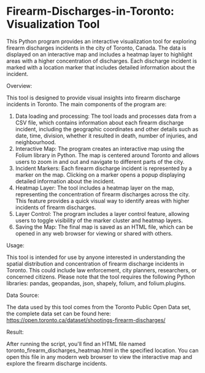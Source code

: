 # Firearm-Discharges-in-Toronto: Visualization Tool

This Python program provides an interactive visualization tool for exploring firearm discharges incidents in the city of Toronto, Canada. The data is displayed on an interactive map and includes a heatmap layer to highlight areas with a higher concentration of discharges. Each discharge incident is marked with a location marker that includes detailed information about the incident.

Overview:

This tool is designed to provide visual insights into firearm discharge incidents in Toronto. The main components of the program are:
1.	Data loading and processing: The tool loads and processes data from a CSV file, which contains information about each firearm discharge incident, including the geographic coordinates and other details such as date, time, division, whether it resulted in death, number of injuries, and neighbourhood.
2.	Interactive Map: The program creates an interactive map using the Folium library in Python. The map is centered around Toronto and allows users to zoom in and out and navigate to different parts of the city. 
3.	Incident Markers: Each firearm discharge incident is represented by a marker on the map. Clicking on a marker opens a popup displaying detailed information about the incident.
4.	Heatmap Layer: The tool includes a heatmap layer on the map, representing the concentration of firearm discharges across the city. This feature provides a quick visual way to identify areas with higher incidents of firearm discharges.
5.	Layer Control: The program includes a layer control feature, allowing users to toggle visibility of the marker cluster and heatmap layers.
6.	Saving the Map: The final map is saved as an HTML file, which can be opened in any web browser for viewing or shared with others.

Usage:

This tool is intended for use by anyone interested in understanding the spatial distribution and concentration of firearm discharge incidents in Toronto. This could include law enforcement, city planners, researchers, or concerned citizens.
Please note that the tool requires the following Python libraries: pandas, geopandas, json, shapely, folium, and folium.plugins.

Data Source:

The data used by this tool comes from the Toronto Public Open Data set, the complete data set can be found here: https://open.toronto.ca/dataset/shootings-firearm-discharges/

Result:

After running the script, you'll find an HTML file named toronto_firearm_discharges_heatmap.html in the specified location. You can open this file in any modern web browser to view the interactive map and explore the firearm discharge incidents.

